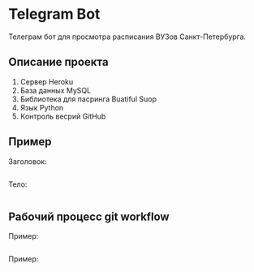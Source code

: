 # Telegram Bot
Телеграм бот для просмотра расписания ВУЗов Санкт-Петербурга.

## Описание проекта
1. Сервер Heroku
2. База данных MySQL
3. Библиотека для пасринга Buatiful Suop
4. Язык Python
5. Контроль весрий GitHub

## Пример
Заголовок:
```
```
Тело:
```
```
## Рабочий процесс git workflow

Пример:
```
```
Пример:
```
```
